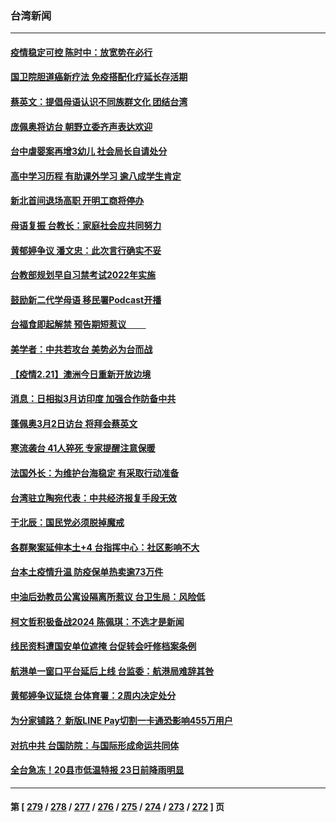 ### 台湾新闻
---
#### [疫情稳定可控 陈时中：放宽势在必行](../../pages/ncid1349361/n13593979.md) 
#### [国卫院胆道癌新疗法 免疫搭配化疗延长存活期](../../pages/ncid1349361/n13593982.md) 
#### [蔡英文：提倡母语认识不同族群文化 团结台湾](../../pages/ncid1349361/n13594134.md) 
#### [庞佩奥将访台 朝野立委齐声表达欢迎](../../pages/ncid1349361/n13594122.md) 
#### [台中虐婴案再增3幼儿 社会局长自请处分](../../pages/ncid1349361/n13594118.md) 
#### [高中学习历程 有助课外学习 逾八成学生肯定](../../pages/ncid1349361/n13594016.md) 
#### [新北首间退场高职 开明工商将停办](../../pages/ncid1349361/n13594014.md) 
#### [母语复振 台教长：家庭社会应共同努力](../../pages/ncid1349361/n13594011.md) 
#### [黄郁婷争议 潘文忠：此次言行确实不妥](../../pages/ncid1349361/n13594142.md) 
#### [台教部规划早自习禁考试2022年实施](../../pages/ncid1349361/n13594022.md) 
#### [鼓励新二代学母语 移民署Podcast开播](../../pages/ncid1349361/n13594024.md) 
#### [台福食即起解禁 预告期短惹议　   　](../../pages/ncid1349361/n13594027.md) 
#### [美学者：中共若攻台 美势必为台而战](../../pages/ncid1349361/n13594074.md) 
#### [【疫情2.21】澳洲今日重新开放边境](../../pages/ncid1349361/n13593717.md) 
#### [消息：日相拟3月访印度 加强合作防备中共](../../pages/ncid1349361/n13592915.md) 
#### [蓬佩奥3月2日访台 将拜会蔡英文](../../pages/ncid1349361/n13592670.md) 
#### [寒流袭台 41人猝死 专家提醒注意保暖](../../pages/ncid1349361/n13592523.md) 
#### [法国外长：为维护台海稳定 有采取行动准备](../../pages/ncid1349361/n13592450.md) 
#### [台湾驻立陶宛代表：中共经济报复手段无效](../../pages/ncid1349361/n13591719.md) 
#### [于北辰：国民党必须脱掉魔戒](../../pages/ncid1349361/n13591872.md) 
#### [各群聚案延伸本土+4 台指挥中心：社区影响不大](../../pages/ncid1349361/n13591876.md) 
#### [台本土疫情升温 防疫保单热卖逾73万件](../../pages/ncid1349361/n13591878.md) 
#### [中油后劲教员公寓设隔离所惹议 台卫生局：风险低](../../pages/ncid1349361/n13591880.md) 
#### [柯文哲积极备战2024 陈佩琪：不选才是新闻](../../pages/ncid1349361/n13591804.md) 
#### [线民资料遭国安单位遮掩 台促转会吁修档案条例](../../pages/ncid1349361/n13591806.md) 
#### [航港单一窗口平台延后上线 台监委：航港局难辞其咎](../../pages/ncid1349361/n13591647.md) 
#### [黄郁婷争议延烧 台体育署：2周内决定处分](../../pages/ncid1349361/n13591649.md) 
#### [为分家铺路？ 新版LINE Pay切割一卡通恐影响455万用户](../../pages/ncid1349361/n13591565.md) 
#### [对抗中共 台国防院：与国际形成命运共同体](../../pages/ncid1349361/n13591612.md) 
#### [全台急冻！20县市低温特报 23日前降雨明显](../../pages/ncid1349361/n13591652.md) 

---
#### 第 [ [279](./279.md) / [278](./278.md) / [277](./277.md) / [276](./276.md) / [275](./275.md) / [274](./274.md) / [273](./273.md) / [272](./272.md) ] 页
